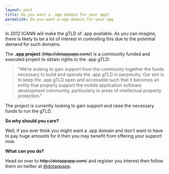 ```yaml
---
layout: post
title: Do you want a .app domain for your app?
permalink: Do-you-want-a-app-domain-for-your-app
---
```


In 2012 ICANN will make the gTLD of .app available. As you can imagine, there is likely to be a lot of interest in controlling this due to the potential demand for such domains.

The **.app project** (~~http&#58;&#47;&#47;dotappapp.com/~~) is a community funded and executed project to obtain rights to the .app gTLD:

> "We’re looking to gain support from the community together the funds necessary to build and operate the .app gTLD in perpetuity. Our aim is to keep the .app gTLD open and accessible such that it becomes an entity that properly support the mobile application software development community, particularly in areas of intellectual property protection."

The project is currently looking to gain support and raise the necessary funds to run the gTLD.

**So why should you care?**

Well, if you ever think you might want a .app domain and don't want to have to pay huge amounts for it then you may benefit from offering your support now.

**What can you do?**

Head on over to ~~http&#58;&#47;&#47;dotappapp.com/~~ and register you interest then follow them on twitter at [@dotappapp](http://twitter.com/dotappapp).
